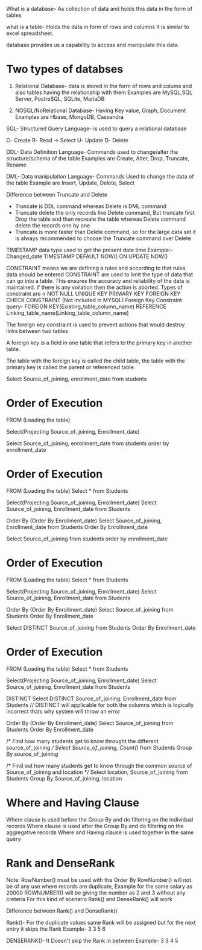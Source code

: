 What is a database- As collection of data and holds this data in the form of tables

what is a table- Holds the data in form of rows and columns
It is similar to excel spreadsheet.

database provides us a capability to access and manipulate this data.

Two types of databses
=======================

1. Relational Database- data is stored in the form of rows and colums and also tables having the relationship with them
Examples are MySQL,SQL Server, PostreSQL, SQLite, MariaDB

2. NOSQL/NoRelational Database- Having Key value, Graph, Document
Examples are Hbase, MongoDB, Cassandra

SQL- Structured Query Language- is used to query a relational database

C- Create
R- Read -> Select
U- Update
D- Delete

DDL- Data Definition Language- Commands used to change/alter the structure/schema of the table
Examples are Create, Alter, Drop, Truncate, Rename

DML- Data manipulation Language- Commands Used to change the data of the table
Example are Insert, Update, Delete, Select

Difference between Truncate and Delete
- Truncate is DDL command whereas Delete is DML command
- Truncate delete the only records like Delete command, But truncate first Drop the table and than recreate the table
whereas Delete command delete the records one by one
- Truncate is more faster than Delete command, so for the large data set it is always recommended to choose the Truncate command over Delete

TIMESTAMP data type used to get the present date time 
Example:- Changed_date TIMESTAMP DEFAULT NOW() ON UPDATE NOW()

CONSTRAINT means we are defining a rules and according to that rules data should be entered
CONSTRAINT are used to limit the type of data that can go into a table.
This ensures the accuracy and reliability of the data is maintained.
if there is any voilation then the action is aborted.
Types of constraint are->
NOT NULL
UNIQUE KEY
PRIMARY KEY
FOREIGN KEY
CHECK CONSTRAINT (Not included in MYSQL)
Foreign Key Constraint query- FOREIGN KEY(Existing_table_column_name) REFERENCE Linking_table_name(Linking_table_column_name)

The foreign key constraint is used to prevent actions that would destroy links between two tables

A foreign key is a field in one table that refers to the primary key in another table.

The table with the foreign key is called the child table, the table with the primary key is called the parent or referenced table.

Select Source_of_joining, enrollment_date from students

Order of Execution
====================

FROM (Loading the table)

Select(Projecting Source_of_joining, Enrollment_date)

Select Source_of_joining, enrollment_date from students order by enrollment_date

Order of Execution
====================

FROM (Loading the table)
Select * from Students

Select(Projecting Source_of_joining, Enrollment_date)
Select Source_of_joining, Enrollment_date from Students

Order By (Order By Enrollment_date)
Select Source_of_joining, Enrollment_date from Students Order By Enrollment_date


Select Source_of_joining from students order by enrollment_date

Order of Execution
====================

FROM (Loading the table)
Select * from Students

Select(Projecting Source_of_joining, Enrollment_date)
Select Source_of_joining, Enrollment_date from Students

Order By (Order By Enrollment_date)
Select Source_of_joining from Students Order By Enrollment_date


Select DISTINCT Source_of_joining from Students Order By Enrollment_date

Order of Execution
====================

FROM (Loading the table)
Select * from Students

Select(Projecting Source_of_joining, Enrollment_date)
Select Source_of_joining, Enrollment_date from Students

DISTINCT
Select DISTINCT Source_of_joining, Enrollment_date from Students // DISTINCT will applicable for both the columns which is logically incorrect thats why system will throw an error

Order By (Order By Enrollment_date)
Select Source_of_joining from Students Order By Enrollment_date

/* Find how many students get to know throught the different source_of_joining */
Select Source_of_joining, Count(*) from Students Group By source_of_joining

/* Find out how many students get to know through the common source of Source_of_joining and location */
Select location, Source_of_joining from Students Group By Source_of_joining, location

Where and Having Clause
===============================

Where clause is used before the Group By and do filtering on the individual records
Where clause is used after the Group By and do filtering on the aggregative records
Where and Having clause is used together in the same query

Rank and DenseRank
===========================

Note: RowNumber() must be used with the Order By
RowNumber() will not be of any use where records are duplicate, Example for the same salary as 20000 ROWNUMBER() will be giving the number as 2 and 3 without any creteria
For this kind of scenario Rank() and DenseRank() will work

Difference between Rank() and DenseRank()

Rank()- For the duplicate values same Rank will be assigned but for the next entry it skips the Rank
Example- 3 3 5 6

DENSERANK()- It Doesn't skip the Rank in between
Example- 3 3 4 5





